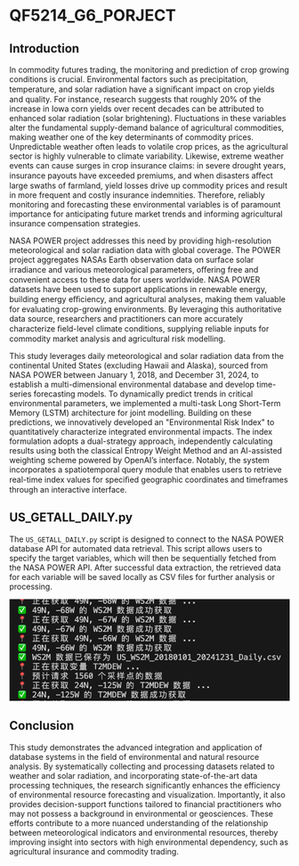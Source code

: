 # QF5214_G6_PORJECT
## Introduction
In commodity futures trading, the monitoring and prediction of crop growing conditions is crucial. Environmental factors such as precipitation, temperature, and solar radiation have a signiﬁcant impact on crop yields and quality. For instance, research suggests that roughly 20% of the increase in Iowa corn yields over recent decades can be attributed to enhanced solar radiation (solar brightening). Fluctuations in these variables alter the fundamental supply-demand balance of agricultural commodities, making weather one of the key determinants of commodity prices. Unpredictable weather often leads to volatile crop prices, as the agricultural sector is highly vulnerable to climate variability. Likewise, extreme weather events can cause surges in crop insurance claims: in severe drought years, insurance payouts have exceeded premiums, and when disasters aﬀect large swaths of farmland, yield losses drive up commodity prices and result in more frequent and costly insurance indemnities. Therefore, reliably monitoring and forecasting these environmental variables is of paramount importance for anticipating future market trends and informing agricultural insurance compensation strategies.  

NASA POWER project addresses this need by providing high-resolution meteorological and solar radiation data with global coverage. The POWER project aggregates NASAs Earth observation data on surface solar irradiance and various meteorological parameters, oﬀering free and convenient access to these data for users worldwide. NASA POWER datasets have been used to support applications in renewable energy, building energy eﬃciency, and agricultural analyses, making them valuable for evaluating crop-growing environments. By leveraging this authoritative data source, researchers and practitioners can more accurately characterize ﬁeld-level climate conditions, supplying reliable inputs for commodity market analysis and agricultural risk modelling.  

This study leverages daily meteorological and solar radiation data from the continental United States (excluding Hawaii and Alaska), sourced from NASA POWER between January 1, 2018, and December 31, 2024, to establish a multi-dimensional environmental database and develop time-series forecasting models. To dynamically predict trends in critical environmental parameters, we implemented a multi-task Long Short-Term Memory (LSTM) architecture for joint modelling. Building on these predictions, we innovatively developed an "Environmental Risk Index" to quantitatively characterize integrated environmental impacts. The index formulation adopts a dual-strategy approach, independently calculating results using both the classical Entropy Weight Method and an AI-assisted weighting scheme powered by OpenAI’s interface. Notably, the system incorporates a spatiotemporal query module that enables users to retrieve real-time index values for speciﬁed geographic coordinates and timeframes through an interactive interface.

## US_GETALL_DAILY.py
The `US_GETALL_DAILY.py` script is designed to connect to the NASA POWER database API for automated data retrieval. This script allows users to specify the target variables, which will then be sequentially fetched from the NASA POWER API. After successful data extraction, the retrieved data for each variable will be saved locally as CSV files for further analysis or processing.

![US_GETALL_DAILY Example](Picture/GET_DATA_PICTURE1.png)



## Conclusion
This study demonstrates the advanced integration and application of database systems in the field of environmental and natural resource analysis. By systematically collecting and processing datasets related to weather and solar radiation, and incorporating state-of-the-art data processing techniques, the research significantly enhances the efficiency of environmental resource forecasting and visualization. Importantly, it also provides decision-support functions tailored to financial practitioners who may not possess a background in environmental or geosciences. These efforts contribute to a more nuanced understanding of the relationship between meteorological indicators and environmental resources, thereby improving insight into sectors with high environmental dependency, such as agricultural insurance and commodity trading.
